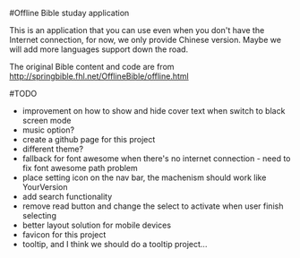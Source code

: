 #Offline Bible studay application

This is an application that you can use even when you don't have the Internet connection, for now, we only provide Chinese version. Maybe we will add more languages support down the road.

The original Bible content and code are from http://springbible.fhl.net/OfflineBible/offline.html

#TODO
- improvement on how to show and hide cover text when switch to black screen mode
- music option?
- create a github page for this project
- different theme?
- fallback for font awesome when there's no internet connection - need to fix font awesome path problem
- place setting icon on the nav bar, the machenism should work like YourVersion
- add search functionality
- remove read button and change the select to activate when user finish selecting
- better layout solution for mobile devices
- favicon for this project
- tooltip, and I think we should do a tooltip project...
